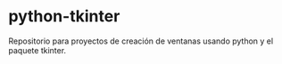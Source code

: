 # python-tkinter
Repositorio para proyectos de creación de ventanas usando python y el paquete tkinter.
